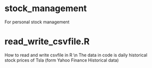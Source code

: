 # stock_management
For personal stock management 

# read_write_csvfile.R
How to read and write csvfile in R \n
The data in code is daily historical stock prices of Tsla (form Yahoo Finance Historical data)
